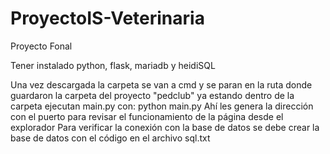 # ProyectoIS-Veterinaria
Proyecto Fonal

Tener instalado python, flask, mariadb y heidiSQL

Una vez descargada la carpeta se van a cmd y se paran en la ruta donde guardaron la carpeta del proyecto "pedclub"
ya estando dentro de la carpeta ejecutan main.py con:
python main.py
Ahí les genera la dirección con el puerto para revisar el funcionamiento de la página desde el explorador
Para verificar la conexión con la base de datos se debe crear la base de datos con el código en el archivo sql.txt
